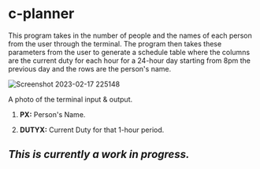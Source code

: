 # c-planner
This program takes in the number of people and the names of each person from the user through the terminal. The program then takes these parameters from the user to generate a schedule table where the columns are the current duty for each hour for a 24-hour day starting from 8pm the previous day and the rows are the person's name. 

![Screenshot 2023-02-17 225148](https://user-images.githubusercontent.com/119602009/219687689-651a2135-c700-427f-babe-840885adab10.png)

A photo of the terminal input & output.
1) **PX:** Person's Name.

2) **DUTYX:** Current Duty for that 1-hour period.

## _***This is currently a work in progress.***_
